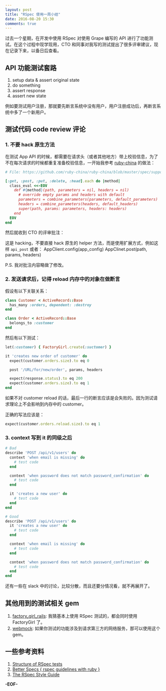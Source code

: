 ```yaml
---
layout: post
title: "RSpec 使用一周小结"
date: 2016-08-20 15:30
comments: true
---
```


过去一个星期，在开发中使用 RSpec 对使用 Grape 编写的 API 进行了功能测试。在这个过程中现学现用，CTO 和同事对我写的测试提出了很多评审建议，现在记录下来，以备日后查看。

## API 功能测试套路

1. setup data & assert original state
2. do something
3. assert response
4. assert new state

例如要测试用户注册，那就要先断言系统中没有用户，用户注册成功后，再断言系统中多了一个新用户。

## 测试代码 code review 评论

### 1. 不要 hack 原生方法

在测试 App API 的时候，都需要在请求头（或者其他地方）带上校验信息，为了不在每次请求的时候都重复准备校验信息，一开始我参考 [ruby-china](https://github.com/ruby-china/ruby-china) 的做法：

``` ruby
# File: https://github.com/ruby-china/ruby-china/blob/master/spec/support/api_v3_support.rb#L27

[:get, :post, :put, :delete, :head].each do |method|
  class_eval <<-EOV
    def #{method}(path, parameters = nil, headers = nil)
      # override empty params and headers with default
      parameters = combine_parameters(parameters, default_parameters)
      headers = combine_parameters(headers, default_headers)
      super(path, params: parameters, headers: headers)
    end
  EOV
end
```

然后就收到 CTO 的评审批注：

  这是 hacking，不要直接 hack 原生的 helper 方法，而是使用扩展方式，例如这样 `api_post` 或者：
  AppClient.config(app_config)
  AppClinet.post(path, params, headers)

P.S. 我对批注内容略做了修改。

### 2. 发送请求后，记得 reload 内存中的对象在做断言

假设有以下关联关系：

``` ruby
class Customer < ActiveRecord::Base
  has_many :orders, dependent: :destroy
end

class Order < ActiveRecord::Base
  belongs_to :customer
end
```

然后有以下测试：

``` ruby
let(:customer) { FactoryGirl.create(:suctomer) }

it 'creates new order of customer' do
  expect(customer.orders.size).to eq 0

  post '/URL/for/new/order', params, headers

  expect(response.status).to eq 200
  expect(customer.orders.size).to eq 1
end
```

如果不对 customer reload 的话，最后一行的断言应该是会失败的。因为测试请求理论上不会影响到内存中的 customer。

正确的写法应该是：

``` ruby
expect(customer.orders.reload.size).to eq 1
```

### 3. context 写到 it 的同级之后

```ruby
# Bad
describe 'POST /api/v1/users' do
  context 'when email is missing' do
    # test code
  end

  context 'when password does not match password_confirmation' do
    # test code
  end

  it 'creates a new user' do
    # test code
  end
end

# Good
describe 'POST /api/v1/users' do
  it 'creates a new user' do
    # test code
  end

  context 'when email is missing' do
    # test code
  end

  context 'when password does not match password_confirmation' do
    # test code
  end
end
```

还有一些在 slack 中的讨论，比较分散，而且还要分情况看，就不再展开了。

## 其他用到的测试相关 gem

1. [factory_girl_rails](https://github.com/thoughtbot/factory_girl_rails): 我猜基本上使用 RSpec 测试的，都会同时使用 FactoryGirl 了。
2. [webmock](https://github.com/bblimke/webmock): 如果你测试的功能涉及到请求第三方的网络服务，那可以使用这个 gem。

## 一些参考资料

1. [Structure of RSpec tests](http://jakegoulding.com/presentations/rspec-structure/)
2. [Better Specs { rspec guidelines with ruby }](http://betterspecs.org/)
3. [The RSpec Style Guide](https://github.com/reachlocal/rspec-style-guide)

**-EOF-**
